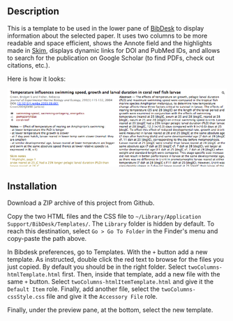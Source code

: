 ## Description

This is a template to be used in the lower pane of [BibDesk](http://bibdesk.sourceforge.net "BibDesk") to display information about the selected paper. It uses two columns to be more readable and space efficient, shows the Annote field and the highlights made in [Skim](http://skim-app.sourceforge.net "Skim | Home"), displays dynamic links for DOI and PubMed IDs, and allows to search for the publication on Google Scholar (to find PDFs, check out citations, etc.).

Here is how it looks:

<img src="screenshot.png" alt="Screenshot">

## Installation

Download a ZIP archive of this project from Github.

Copy the two HTML files and the CSS file to `~/Library/Application Support/BibDesk/Templates/`. The `Library` folder is hidden by default. To reach this destination, select `Go > Go To Folder` in the Finder's menu and copy-paste the path above.

In Bibdesk preferences, go to Templates. With the `+` button add a new template. As instructed, double click the red text to browse for the files you just copied. By default you should be in the right folder. Select `twoColumns-htmlTemplate.html` first. Then, inside that template, add a new file with the same `+` button. Select `twoColumns-htmlItemTemplate.html` and give it the `Default Item` role. Finally, add another file, select the `twoColumns-cssStyle.css` file and give it the `Accessory File` role.

Finally, under the preview pane, at the bottom, select the new template.

